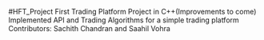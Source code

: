 #HFT_Project
First Trading Platform Project in C++(Improvements to come)
Implemented API and Trading Algorithms for a simple trading platform
Contributors: Sachith Chandran and Saahil Vohra
